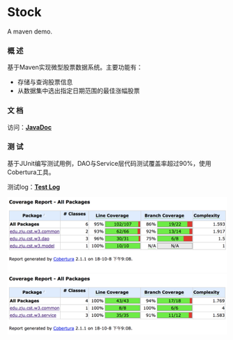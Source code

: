 # Stock

A maven demo.

### 概 述

基于Maven实现微型股票数据系统。主要功能有：

* 存储与查询股票信息
* 从数据集中选出指定日期范围的最佳涨幅股票

### 文 档

访问：[**JavaDoc**](./doc/javadoc/index.html)

### 测 试

基于JUnit编写测试用例，DAO与Service层代码测试覆盖率超过90%，使用Cobertura工具。

测试log：[**Test Log**](./test.log)

![](./doc/Cobertura-dao.png)
![](./doc/Cobertura-service.png)
